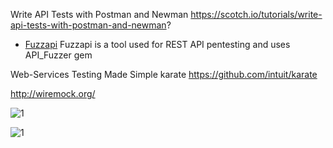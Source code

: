 
Write API Tests with Postman and Newman
https://scotch.io/tutorials/write-api-tests-with-postman-and-newman?

* [Fuzzapi](https://github.com/lalithr95/fuzzapi) Fuzzapi is a tool used for REST API pentesting and uses API_Fuzzer gem 

Web-Services Testing Made Simple
karate https://github.com/intuit/karate

http://wiremock.org/

![1](https://www.soapui.org/soapui/media/images/dojo/Testing_Dojo_Illustrations_02_2new.png)

![1](https://www.soapui.org/soapui/media/images/dojo/Testing_Dojo_Illustrations_02_1new.png)
